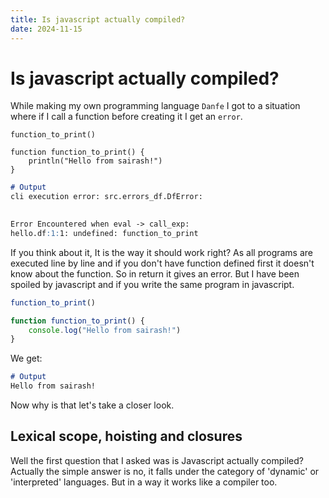 ```yaml
---
title: Is javascript actually compiled?
date: 2024-11-15
---
```


# Is javascript actually compiled?
While making my own programming language `Danfe` I got to a situation where if I call a function before creating it I get an `error`.

``` danfe
function_to_print()

function function_to_print() {
    println("Hello from sairash!")
}
```

``` md
# Output
cli execution error: src.errors_df.DfError: 

                                       
Error Encountered when eval -> call_exp: 
hello.df:1:1: undefined: function_to_print
```

If you think about it, It is the way it should work right? As all programs are executed line by line and if you don't have function defined first it doesn't know about the function. So in return it gives an error. But I have been spoiled by javascript and if you write the same program in javascript.
``` js
function_to_print()

function function_to_print() {
    console.log("Hello from sairash!")
}
```
We get:
``` md
# Output
Hello from sairash!
```
Now why is that let's take a closer look.

## Lexical scope, hoisting and closures
Well the first question that I asked was is Javascript actually compiled? Actually the simple answer is no, it falls under the category of 'dynamic' or 'interpreted' languages. But in a way it works like a compiler too.